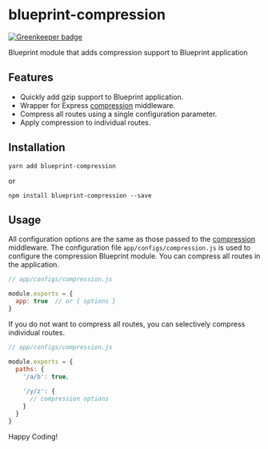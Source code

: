 blueprint-compression
===============================

[![Greenkeeper badge](https://badges.greenkeeper.io/onehilltech/blueprint-compression.svg)](https://greenkeeper.io/)

Blueprint module that adds compression support to Blueprint application

## Features

* Quickly add gzip support to Blueprint application.
* Wrapper for Express [compression](https://github.com/expressjs/compression) middleware.
* Compress all routes using a single configuration parameter.
* Apply compression to individual routes.

## Installation

    yarn add blueprint-compression
    
or

    npm install blueprint-compression --save
    
## Usage

All configuration options are the same as those passed to the 
[compression](https://github.com/expressjs/compression) middleware. The configuration 
file `app/configs/compression.js` is used to configure the 
compression Blueprint module. You can compress all routes in the application.

```javascript
// app/configs/compression.js

module.exports = {
  app: true  // or { options }
}
```

If you do not want to compress all routes, you can selectively compress
individual routes.

```javascript
// app/configs/compression.js

module.exports = {
  paths: {
    '/a/b': true,
    
    '/y/z': {
      // compression options
    }
  }
}
```

Happy Coding!